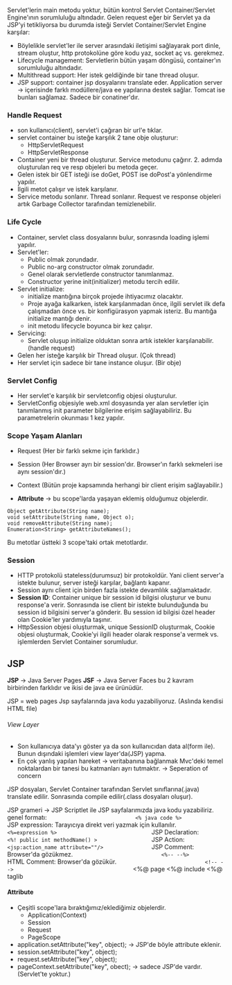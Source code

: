 Servlet'lerin main metodu yoktur, bütün kontrol Servlet Container/Servlet Engine'ının sorumluluğu altındadır.  Gelen request eğer bir Servlet ya da JSP'yi tetikliyorsa bu durumda isteği Servlet Container/Servlet Engine karşılar:
- Böylelikle servlet'ler ile server arasındaki iletişimi sağlayarak port dinle, stream oluştur, http protokolüne göre kodu yaz, socket aç vs. gerekmez. 
- Lifecycle management: Servletlerin bütün yaşam döngüsü, container'ın sorumluluğu altındadır.  
- Multithread support: Her istek geldiğinde bir tane thread oluşur.
- JSP support: container jsp dosyalarını translate eder.
Application server -> içerisinde farklı modüllere/java ee yapılarına destek sağlar. Tomcat ise bunları sağlamaz. Sadece bir conatiner'dır.

### Handle Request
- son kullanıcı(client), servlet'i çağıran bir url'e tıklar.
- servlet container bu isteğe karşılık 2 tane obje oluşturur:
	- HttpServletRequest
	- HttpServletResponse
- Container yeni bir thread oluşturur. Service metodunu çağırır. 2. adımda oluşturulan req ve resp objeleri bu metoda geçer. 
- Gelen istek bir GET isteği ise doGet, POST ise doPost'a yönlendirme yapılır.
- İlgili metot çalışır ve istek karşılanır.
- Service metodu sonlanır. Thread sonlanır. Request ve response objeleri artık Garbage Collector tarafından temizlenebilir.

### Life Cycle
- Container, servlet class dosyalarını bulur, sonrasında loading işlemi yapılır.
- Servlet'ler:
	- Public olmak zorundadır.
	- Public no-arg constructor olmak zorundadır.
	- Genel olarak servletlerde constructor tanımlanmaz.
	- Constructor yerine init(initializer) metodu tercih edilir.
- Servlet initialize:
	- initialize mantığına birçok projede ihtiyacımız olacaktır.
	- Proje ayağa kalkarken, istek karşılanmadan önce, ilgili servlet ilk defa çalışmadan önce vs. bir konfigürasyon yapmak isteriz. Bu mantığa initialize mantığı denir.
	- init metodu lifecycle boyunca bir kez çalışır.
- Servicing:
	- Servlet oluşup initialize olduktan sonra artık istekler karşılanabilir. (handle request)
- Gelen her isteğe karşılık bir Thread oluşur. (Çok thread)
- Her servlet için sadece bir tane instance oluşur. (Bir obje)

### Servlet Config
- Her servlet'e karşılık bir servletconfig objesi oluşturulur.
- ServletConfig objesiyle web.xml dosyasında yer alan servletler için tanımlanmış init parameter bilgilerine erişim sağlayabiliriz. Bu parametrelerin okunması 1 kez yapılır.

### Scope Yaşam Alanları
- Request (Her bir farklı sekme için farklıdır.)
- Session (Her Browser ayrı bir session'dır. Browser'ın farklı sekmeleri ise aynı session'dır.)
- Context (Bütün proje kapsamında herhangi bir client erişim sağlayabilir.)

- __Attribute__ -> bu scope'larda yaşayan eklemiş olduğumuz objelerdir.

```
Object getAttribute(String name);
void setAttribute(String name, Object o);
void removeAttribute(String name);
Enumeration<String> getAttributeNames();
```
Bu metotlar üstteki 3 scope'taki ortak metotlardır.

### Session 
- HTTP protokolü stateless(durumsuz) bir protokoldür. Yani client server'a istekte bulunur, server isteği karşılar, bağlantı kapanır. 
- Session aynı client için birden fazla istekte devamlılık sağlamaktadır.
- __Session ID__: Container unique bir session id bilgisi oluşturur ve bunu response'a verir. Sonrasında ise client bir istekte bulunduğunda bu session id bilgisini server'a gönderir. Bu session id bilgisi özel header olan Cookie'ler yardımıyla taşınır.
-  HttpSession objesi oluşturmak, unique SessionID oluşturmak, Cookie objesi oluşturmak, Cookie'yi ilgili header olarak response'a vermek vs. işlemlerden Servlet Container sorumludur.

## JSP
__JSP__ -> Java Server Pages
__JSF__ -> Java Server Faces
bu 2 kavram birbirinden farklıdır ve ikisi de java ee ürünüdür.

JSP = web pages
Jsp sayfalarında java kodu yazabiliyoruz. (Aslında kendisi HTML file)

###### View Layer 
* Son kullanıcıya data'yı göster ya da son kullanıcıdan data al(form ile). Bunun dışındaki işlemleri view layer'da(JSP) yapma. 
* En çok yanlış yapılan hareket -> veritabanına bağlanmak
	Mvc'deki temel noktalardan bir tanesi bu katmanları ayrı tutmaktır. -> Seperation of concern

 JSP dosyaları, Servlet Container tarafından Servlet sınıflarına(.java) translate edilir. Sonrasında compile edilir(.class dosyaları oluşur).

JSP grameri -> JSP Scriptlet ile JSP sayfalarımızda java kodu yazabiliriz. genel formatı:
`                             <% java code %>                                `
JSP expression: Tarayıcıya direkt veri yazmak için kullanılır.
`                             <%=expression %>                               `
JSP Declaration:
`                             <%! public int methodName() >                  `
JSP Action:
`                             <jsp:action_name attribute=""/>                `
JSP Comment: Browser'da gözükmez.
`                             <%-- --%>                                      `
HTML Comment: Browser'da gözükür.
`                             <!-- -->                                       `
<%@ page
<%@ include
<%@ taglib

#### Attribute
- Çeşitli scope'lara bıraktığımız/eklediğimiz objelerdir.
	- Application(Context)
	- Session
	- Request
	- PageScope
- application.setAttribute("key", object); -> JSP'de böyle attribute eklenir.
- session.setAttribute("key", object);
- request.setAttribute("key", object);
- pageContext.setAttribute("key", obect); -> sadece JSP'de vardır. (Servlet'te yoktur.)






